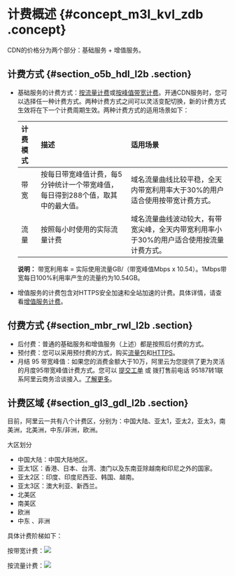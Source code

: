 # 计费概述 {#concept_m3l_kvl_zdb .concept}

CDN的价格分为两个部分：基础服务 + 增值服务。

## 计费方式 {#section_o5b_hdl_l2b .section}

-   基础服务的计费方式：[按流量计费](intl.zh-CN/产品定价/计费方式/按流量计费.md#)或[按峰值带宽计费](intl.zh-CN/产品定价/计费方式/按带宽计费.md#)。开通CDN服务时，您可以选择任一种计费方式。两种计费方式之间可以灵活变配切换，新的计费方式生效将在下一个计费周期生效。两种计费方式的适用场景如下：

    |计费模式|描述|适用场景|
    |:---|:-|:---|
    |带宽|按每日带宽峰值计费，每5分钟统计一个带宽峰值，每日得到288个值，取其中的最大值。|域名流量曲线比较平稳，全天内带宽利用率大于30%的用户适合使用按带宽计费方式。|
    |流量|按照每小时使用的实际流量计费|域名流量曲线波动较大，有带宽尖峰，全天内带宽利用率小于30%的用户适合使用按流量计费方式。|

    **说明：** 带宽利用率 = 实际使用流量GB/（带宽峰值Mbps x 10.54）。1Mbps带宽每日100%利用率产生的流量约为10.54GB。

-   增值服务的计费包含对HTTPS安全加速和全站加速的计费。具体详情，请查看[增值服务计费](intl.zh-CN/产品定价/计费方式/增值服务计费.md#)。

## 付费方式 {#section_mbr_rwl_l2b .section}

-   后付费：普通的基础服务和增值服务（上述）都是按照后付费的方式。
-   预付费：您可以采用预付费的方式，购买[流量包](intl.zh-CN/产品定价/计费方式/预付费流量包.md#)和[HTTPS](intl.zh-CN/产品定价/计费方式/预付费HTTPS.md#)。
-   月结 95 带宽峰值：如果您的消费金额大于10万，阿里云为您提供了更为灵活的月度95带宽峰值计费方式。您可以 [提交工单](https://workorder.console.aliyun.com/console.htm#/ticket/add?productCode=cdn&commonQuestionId=475&isSmart=true) 或 拨打售前电话 95187转1联系阿里云商务洽谈接入。[了解更多](https://help.aliyun.com/knowledge_detail/44313.html)。

## 计费区域 {#section_gl3_gdl_l2b .section}

目前，阿里云一共有八个计费区，分别为：中国大陆、亚太1，亚太2，亚太3，南美洲，北美洲，中东/非洲，欧洲。

大区划分

-   中国大陆：中国大陆地区。
-   亚太1区：香港、日本、台湾、澳门以及东南亚除越南和印尼之外的国家。
-   亚太2区：印度、印度尼西亚、韩国、越南。
-   亚太3区：澳大利亚、新西兰。
-   北美区
-   南美区
-   欧洲
-   中东 、非洲

具体计费阶梯如下：

按带宽计费：![](http://static-aliyun-doc.oss-cn-hangzhou.aliyuncs.com/assets/img/15630/7130_zh-CN.png)

按流量计费：![](http://static-aliyun-doc.oss-cn-hangzhou.aliyuncs.com/assets/img/15631/7125_zh-CN.png)

